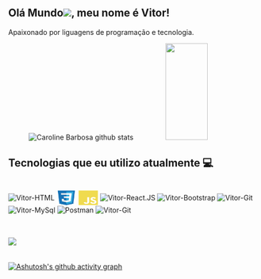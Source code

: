 ## Olá Mundo<img src="https://raw.githubusercontent.com/kaueMarques/kaueMarques/master/hi.gif" height="30px">, meu nome é Vitor!

Apaixonado por liguagens de programação e tecnologia.

<div align="center">
  <img width="49%" height="195px" src="https://github-readme-stats.vercel.app/api?username=vitorl1maa&show_icons=true&count_private=true&hide_border=true&title_color=FFE600&icon_color=FFE600&text_color=c9d1d9&bg_color=0d1117" alt="Caroline Barbosa github stats" /> 
  <img width="41%" height="195px" src="https://github-readme-stats.vercel.app/api/top-langs/?username=vitorl1maa&layout=compact&hide_border=true&title_color=FFE600&text_color=c9d1d9&bg_color=0d1117" />
</div>

## Tecnologias que eu utilizo atualmente 💻

<div style="display: inline_block"></br>
    <img align="center" alt="Vitor-HTML" height="30" width="40" src="https://cdn.jsdelivr.net/gh/devicons/devicon/icons/html5/html5-original.svg">
    <img align="center" alt="Vitor-CSS" height="30" width="40" src="https://raw.githubusercontent.com/devicons/devicon/master/icons/css3/css3-original.svg">
    <img align="center" alt="Vitor-JS" height="30" width="40" src="https://raw.githubusercontent.com/devicons/devicon/master/icons/javascript/javascript-plain.svg">
    <img align="center" alt="Vitor-React.JS" height="30" width="40" src="https://cdn.jsdelivr.net/gh/devicons/devicon/icons/react/react-original-wordmark.svg">
    <img align="center" alt="Vitor-Bootstrap" height="30" width="40" src="https://cdn.jsdelivr.net/gh/devicons/devicon/icons/bootstrap/bootstrap-original.svg">
    <img align="center" alt="Vitor-Git" height="30" width="40" src="https://cdn.jsdelivr.net/gh/devicons/devicon/icons/git/git-original.svg">
    <img align="center" alt="Vitor-MySql" height="45" width="60" src="https://cdn.jsdelivr.net/gh/devicons/devicon/icons/mysql/mysql-original-wordmark.svg">
    <img align="center" alt="Postman" height="30" width="30" src="https://www.vectorlogo.zone/logos/getpostman/getpostman-icon.svg" />
    <img align="center" alt="Vitor-Git" height="30" width="40" src="https://cdn.jsdelivr.net/gh/devicons/devicon/icons/figma/figma-original.svg">
    
    
</div></br>

   
   ##
   
   <div>
       <a href="https://www.linkedin.com/in/vitor-lima-591aa4146" target="_blank"><img src="https://img.shields.io/badge/-LinkedIn-%230077B5?style=for-the-badge&logo=linkedin&logoColor=white" target="_blank"></a> 
   </div>

<div style="display: inline_block"></br>

[![Ashutosh's github activity graph](https://github-readme-activity-graph.cyclic.app/graph?username=vitorl1maa&bg_color=0d1117&color=FFE600&line=FFE600&point=fff&area=true&hide_border=true)](https://github.com/ashutosh00710/github-readme-activity-graph)


<!-- ![Snake animation](https://github.com/vitorl1maa/vitorl1maa/blob/output/github-contribution-grid-snake.svg) -->

</div>



